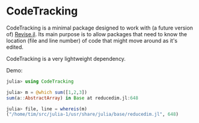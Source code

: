 # CodeTracking

CodeTracking is a minimal package designed to work with (a future version of)
[Revise.jl](https://github.com/timholy/Revise.jl).
Its main purpose is to allow packages that need to know the location
(file and line number) of code that might move around as it's edited.

CodeTracking is a very lightweight dependency.

Demo:

```julia
julia> using CodeTracking

julia> m = @which sum([1,2,3])
sum(a::AbstractArray) in Base at reducedim.jl:648

julia> file, line = whereis(m)
("/home/tim/src/julia-1/usr/share/julia/base/reducedim.jl", 648)
```
